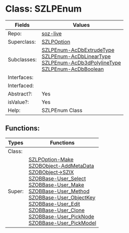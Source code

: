 
# Class:	SZLPEnum

| Fields | Values |
| --------- | --------- |
| Repo: | [soz-live](/repos/soz-live.html) |
| Superclass: | [SZLPOption](SZLPOption.html) |
| Subclasses: | [SZLPEnum-AcDbExtrudeType](SZLPEnum-AcDbExtrudeType.html) <br> [SZLPEnum-AcDbLinearType](SZLPEnum-AcDbLinearType.html) <br> [SZLPEnum-AcDb3dPolylineType](SZLPEnum-AcDb3dPolylineType.html) <br> [SZLPEnum-AcDbBoolean](SZLPEnum-AcDbBoolean.html) |
| Interfaces: |  |
| Interfaced: |  |
| Abstract?: | Yes |
| isValue?: | Yes |
| Help: | SZLPEnum Class |


## Functions:

| Types | Functions |
| --------- | --------- |
| Class: |  |
| Super: | [SZLPOption-Make](SZLPOption.html) <br> [SZOBObject-AddMetaData](SZOBObject.html) <br> [SZOBObject->SZIX](SZOBObject.html) <br> [SZOBBase-User_Select](SZOBBase.html) <br> [SZOBBase-User_Make](SZOBBase.html) <br> [SZOBBase-User_Method](SZOBBase.html) <br> [SZOBBase-User_ObjectKey](SZOBBase.html) <br> [SZOBBase-User_Edit](SZOBBase.html) <br> [SZOBBase-User_Clone](SZOBBase.html) <br> [SZOBBase-User_PickNode](SZOBBase.html) <br> [SZOBBase-User_PickModel](SZOBBase.html) |



